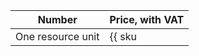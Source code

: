 Number | Price, with VAT
----- | ---- |
One resource unit | {{ sku|RUB|alb.balancer.active|string }}
